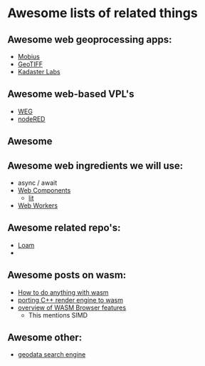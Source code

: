# Awesome lists of related things

## Awesome web geoprocessing apps: 
- [Mobius](https://mobius.design-automation.net/index.html)
- [GeoTIFF](https://geotiff.io/)
- [Kadaster Labs](https://github.com/kadaster-labs/)

## Awesome web-based VPL's
- [WEG](https://docs.app.wnology.io/getting-started/what-is-wegnology/)
- [nodeRED](https://nodered.org/)

## Awesome

## Awesome web ingredients we will use: 
- async / await 
- [Web Components](https://developer.mozilla.org/en-US/docs/Web/Web_Components)
  - [lit](https://lit.dev/)
- [Web Workers](https://developer.mozilla.org/en-US/docs/Web/API/Web_Workers_API)

## Awesome related repo's:
- [Loam](https://github.com/azavea/loam)
- 

## Awesome posts on wasm: 
- [How to do anything with wasm](https://webassembly.org/getting-started/developers-guide/)
- [porting C++ render engine to wasm](https://medium.com/cyberbotics/porting-a-c-rendering-engine-to-webassembly-9c32d76c31f1)
- [overview of WASM Browser features](https://web.dev/webassembly-feature-detection/)
  - This mentions SIMD 





## Awesome other: 
- [geodata search engine](https://www.azavea.com/blog/2021/04/05/getting-started-with-stac-apis/)